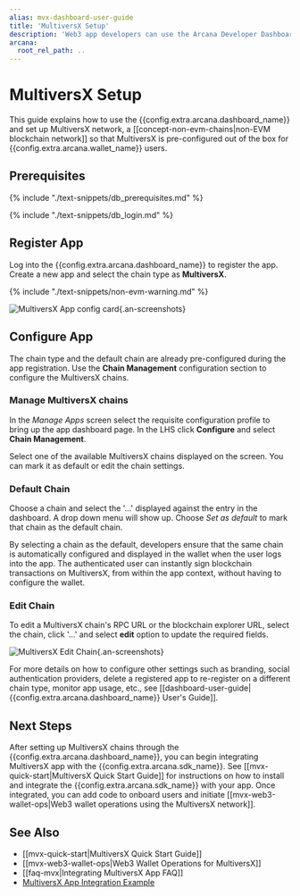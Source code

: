 ```yaml
---
alias: mvx-dashboard-user-guide
title: 'MultiversX Setup'
description: 'Web3 app developers can use the Arcana Developer Dashboard to register and configure the apps to use MultiversX network, before integration with the Arcana Auth SDK.'
arcana:
  root_rel_path: ..
---
```


# MultiversX Setup

This guide explains how to use the {{config.extra.arcana.dashboard_name}} and set up MultiversX network, a [[concept-non-evm-chains|non-EVM blockchain network]] so that MultiversX is pre-configured out of the box for {{config.extra.arcana.wallet_name}} users.

## Prerequisites

{% include "./text-snippets/db_prerequisites.md" %}

{% include "./text-snippets/db_login.md" %}

## Register App

Log into the {{config.extra.arcana.dashboard_name}} to register the app. Create a new app and select the chain type as **MultiversX**. 

{% include "./text-snippets/non-evm-warning.md" %}

![MultiversX App config card](/img/an_db_new_mvx_app_card.gif){.an-screenshots}

## Configure App

The chain type and the default chain are already pre-configured during the app registration. Use the **Chain Management** configuration section to configure the MultiversX chains.

### Manage MultiversX chains

In the *Manage Apps* screen select the requisite configuration profile to bring up the app dashboard page. In the LHS click **Configure** and select **Chain Management**.

Select one of the available MultiversX chains displayed on the screen. You can mark it as default or edit the chain settings.

### Default Chain

Choose a chain and select the '...' displayed against the entry in the dashboard. A drop down menu will show up. Choose *Set as default* to mark that chain as the default chain.

By selecting a chain as the default, developers ensure that the same chain is automatically configured and displayed in the wallet when the user logs into the app. The authenticated user can instantly sign blockchain transactions on MultiversX, from within the app context, without having to configure the wallet.

### Edit Chain

To edit a MultiversX chain's RPC URL or the blockchain explorer URL, select the chain, click '...' and select **edit** option to update the required fields.

![MultiversX Edit Chain](/img/an_db_new_mvx_edit_chain.gif){.an-screenshots}

For more details on how to configure other settings such as branding, social authentication providers, delete a registered app to re-register on a different chain type, monitor app usage, etc., see [[dashboard-user-guide|{{config.extra.arcana.dashboard_name}} User's Guide]]. 

## Next Steps

After setting up MultiversX chains through the {{config.extra.arcana.dashboard_name}}, you can begin integrating MultiversX app with the {{config.extra.arcana.sdk_name}}. See [[mvx-quick-start|MultiversX Quick Start Guide]] for instructions on how to install and integrate the {{config.extra.arcana.sdk_name}} with your app. Once integrated, you can add code to onboard users and initiate [[mvx-web3-wallet-ops|Web3 wallet operations using the MultiversX network]].

## See Also

* [[mvx-quick-start|MultiversX Quick Start Guide]]
* [[mvx-web3-wallet-ops|Web3 Wallet Operations for MultiversX]]
* [[faq-mvx|Integrating MultiversX App FAQ]]
* [MultiversX App Integration Example](https://github.com/arcana-network/auth-examples)
